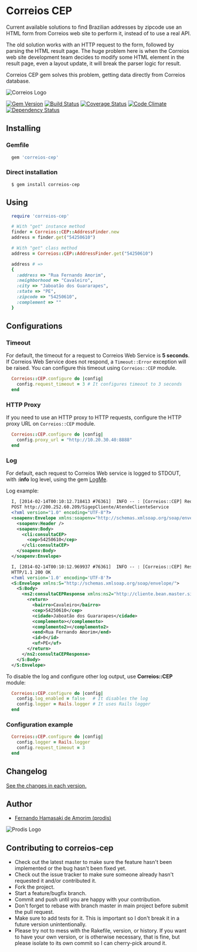 # Correios CEP

Current available solutions to find Brazilian addresses by zipcode use an HTML form from Correios web site to perform it, instead of to use a real API.

The old solution works with an HTTP request to the form, followed by parsing the HTML result page. The huge problem here is when the Correios web site development team decides to modify some HTML element in the result page, even a layout update, it will break the parser logic for result.

Correios CEP gem solves this problem, getting data directly from Correios database.

![Correios Logo](http://prodis.net.br/images/ruby/2011/correios_logo.png)

[![Gem Version](https://badge.fury.io/rb/correios-cep.png)](http://badge.fury.io/rb/correios-cep)
[![Build Status](https://travis-ci.org/prodis/correios-cep.png?branch=master)](https://travis-ci.org/prodis/correios-cep)
[![Coverage Status](https://coveralls.io/repos/prodis/correios-cep/badge.png)](https://coveralls.io/r/prodis/correios-cep)
[![Code Climate](https://codeclimate.com/github/prodis/correios-cep.png)](https://codeclimate.com/github/prodis/correios-cep)
[![Dependency Status](https://gemnasium.com/prodis/correios-cep.png)](https://gemnasium.com/prodis/correios-cep)

## Installing

### Gemfile

```ruby
  gem 'correios-cep'
```

### Direct installation

```console
  $ gem install correios-cep
```


## Using

```ruby
  require 'correios-cep'

  # With "get" instance method
  finder = Correios::CEP::AddressFinder.new
  address = finder.get("54250610")

  # With "get" class method
  address = Correios::CEP::AddressFinder.get("54250610")

  address # =>
  {
    :address => "Rua Fernando Amorim",
    :neighborhood => "Cavaleiro",
    :city => "Jaboatão dos Guararapes",
    :state => "PE",
    :zipcode => "54250610",
    :complement => ""
  }
```

## Configurations

### Timeout

For default, the timeout for a request to Correios Web Service is **5 seconds**. If Correios Web Service does not respond, a `Timeout::Error` exception will be raised.
You can configure this timeout using `Correios::CEP` module.

```ruby
  Correios::CEP.configure do |config|
    config.request_timeout = 3 # It configures timeout to 3 seconds
  end
```

### HTTP Proxy
If you need to use an HTTP proxy to HTTP requests, configure the HTTP proxy URL on `Correios::CEP` module.

```ruby
  Correios::CEP.configure do |config|
    config.proxy_url = "http://10.20.30.40:8888"
  end
```

### Log

For default, each request to Correios Web service is logged to STDOUT, with **:info** log level, using the gem [LogMe](http://github.com/prodis/log-me).

Log example:

```xml
  I, [2014-02-14T00:10:12.718413 #76361]  INFO -- : [Correios::CEP] Request:
  POST http://200.252.60.209/SigepCliente/AtendeClienteService
  <?xml version="1.0" encoding="UTF-8"?>
  <soapenv:Envelope xmlns:soapenv="http://schemas.xmlsoap.org/soap/envelope/" xmlns:cli="http://cliente.bean.master.sigep.bsb.correios.com.br/">
    <soapenv:Header />
    <soapenv:Body>
      <cli:consultaCEP>
        <cep>54250610</cep>
      </cli:consultaCEP>
    </soapenv:Body>
  </soapenv:Envelope>

  I, [2014-02-14T00:10:12.969937 #76361]  INFO -- : [Correios::CEP] Response:
  HTTP/1.1 200 OK
  <?xml version='1.0' encoding='UTF-8'?>
  <S:Envelope xmlns:S="http://schemas.xmlsoap.org/soap/envelope/">
    <S:Body>
      <ns2:consultaCEPResponse xmlns:ns2="http://cliente.bean.master.sigep.bsb.correios.com.br/">
        <return>
          <bairro>Cavaleiro</bairro>
          <cep>54250610</cep>
          <cidade>Jaboatão dos Guararapes</cidade>
          <complemento></complemento>
          <complemento2></complemento2>
          <end>Rua Fernando Amorim</end>
          <id>0</id>
          <uf>PE</uf>
        </return>
      </ns2:consultaCEPResponse>
    </S:Body>
  </S:Envelope>
```

To disable the log and configure other log output, use **Correios::CEP** module:

```ruby
  Correios::CEP.configure do |config|
    config.log_enabled = false   # It disables the log
    config.logger = Rails.logger # It uses Rails logger
  end
```  

### Configuration example

```ruby
  Correios::CEP.configure do |config|
    config.logger = Rails.logger
    config.request_timeout = 3
  end
```

## Changelog

[See the changes in each version.](CHANGELOG.md)


## Author
- [Fernando Hamasaki de Amorim (prodis)](http://prodis.blog.br)

![Prodis Logo](http://prodis.net.br/images/prodis_150.gif)


## Contributing to correios-cep

- Check out the latest master to make sure the feature hasn't been implemented or the bug hasn't been fixed yet.
- Check out the issue tracker to make sure someone already hasn't requested it and/or contributed it.
- Fork the project.
- Start a feature/bugfix branch.
- Commit and push until you are happy with your contribution.
- Don't forget to rebase with branch master in main project before submit the pull request.
- Make sure to add tests for it. This is important so I don't break it in a future version unintentionally.
- Please try not to mess with the Rakefile, version, or history. If you want to have your own version, or is otherwise necessary, that is fine, but please isolate to its own commit so I can cherry-pick around it.
